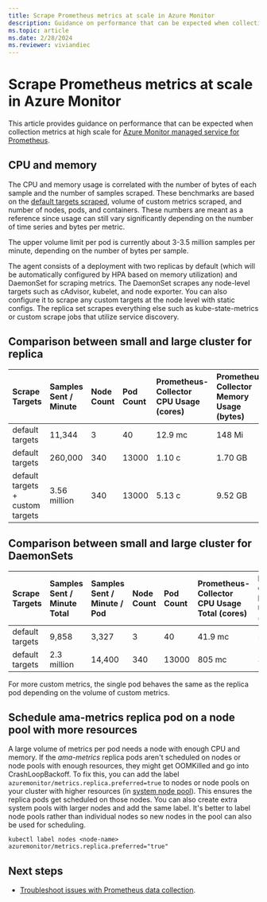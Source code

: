 ```yaml
---
title: Scrape Prometheus metrics at scale in Azure Monitor
description: Guidance on performance that can be expected when collection metrics at high scale for Azure Monitor managed service for Prometheus.
ms.topic: article
ms.date: 2/28/2024
ms.reviewer: viviandiec
---
```


# Scrape Prometheus metrics at scale in Azure Monitor

This article provides guidance on performance that can be expected when collection metrics at high scale for [Azure Monitor managed service for Prometheus](../essentials/prometheus-metrics-overview.md). 

## CPU and memory

The CPU and memory usage is correlated with the number of bytes of each sample and the number of samples scraped. These benchmarks are based on the [default targets scraped](prometheus-metrics-scrape-default.md), volume of custom metrics scraped, and number of nodes, pods, and containers. These numbers are meant as a reference since usage can still vary significantly depending on the number of time series and bytes per metric.

The upper volume limit per pod is currently about 3-3.5 million samples per minute, depending on the number of bytes per sample. 

The agent consists of a deployment with two replicas by default (which will be automatically configured by HPA based on memory utilization) and DaemonSet for scraping metrics. The DaemonSet scrapes any node-level targets such as cAdvisor, kubelet, and node exporter. You can also configure it to scrape any custom targets at the node level with static configs. The replica set scrapes everything else such as kube-state-metrics or custom scrape jobs that utilize service discovery.

## Comparison between small and large cluster for replica

| Scrape Targets                      | Samples Sent / Minute | Node Count | Pod Count | Prometheus-Collector CPU Usage (cores) | Prometheus-Collector Memory Usage (bytes) |
|:------------------------------------|:----------------------|:-----------|:----------|:---------------------------------------|:------------------------------------------|
| default targets                     | 11,344                | 3          | 40        | 12.9 mc                                | 148 Mi                                    |
| default targets                     | 260,000               | 340        | 13000     | 1.10 c                                 | 1.70 GB                                   |
| default targets<br>+ custom targets | 3.56 million          | 340        | 13000     | 5.13 c                                 | 9.52 GB                                   |

## Comparison between small and large cluster for DaemonSets

| Scrape Targets | Samples Sent / Minute Total | Samples Sent / Minute / Pod |  Node Count | Pod Count | Prometheus-Collector CPU Usage Total (cores) |Prometheus-Collector Memory Usage Total (bytes) | Prometheus-Collector CPU Usage / Pod (cores) |Prometheus-Collector Memory Usage / Pod (bytes) |
|:---|:---|:---|:---|:---|:---|:---|:---|:---|
| default targets | 9,858 | 3,327 | 3 | 40 | 41.9 mc | 581 Mi | 14.7 mc | 189 Mi |
| default targets | 2.3 million | 14,400 | 340 | 13000 | 805 mc | 305.34 GB | 2.36 mc | 898 Mi |

For more custom metrics, the single pod behaves the same as the replica pod depending on the volume of custom metrics.


## Schedule ama-metrics replica pod on a node pool with more resources 

A large volume of metrics per pod needs a node with enough CPU and memory. If the *ama-metrics* replica pods aren't scheduled on nodes or node pools with enough resources, they might get OOMKilled and go into CrashLoopBackoff. To fix this, you can add the label `azuremonitor/metrics.replica.preferred=true` to nodes or node pools on your cluster with higher resources (in [system node pool](/azure/aks/use-system-pools#system-and-user-node-pools)). This ensures the replica pods get scheduled on those nodes. You can also create extra system pools with larger nodes and add the same label. It's better to label node pools rather than individual nodes so new nodes in the pool can also be used for scheduling.

```
kubectl label nodes <node-name> azuremonitor/metrics.replica.preferred="true"
```

## Next steps

* [Troubleshoot issues with Prometheus data collection](prometheus-metrics-troubleshoot.md).
